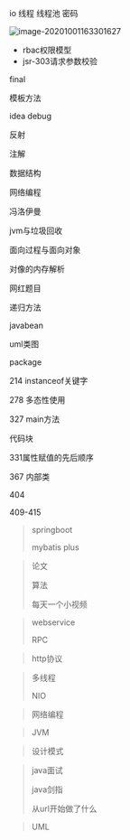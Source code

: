  io   线程 线程池 密码 

![image-20201001163301627](https://tva1.sinaimg.cn/large/007S8ZIlgy1gjds2srijyj30jp0dogrm.jpg)

- rbac权限模型
- jsr-303请求参数校验

final

模板方法

idea debug

反射

注解

数据结构

网络编程

冯洛伊曼

jvm与垃圾回收

面向过程与面向对象

对像的内存解析

网红题目

递归方法

javabean

uml类图

package

214 instanceof关键字

278 多态性使用

327 main方法

代码块

331属性赋值的先后顺序

367 内部类

404

409-415



> springboot
>
> mybatis plus

> 论文 
>
> 算法
>
> 每天一个小视频

> webservice
>
> RPC

> http协议 
>

> 多线程
>
> NIO
>

> 网络编程
>

> JVM

> 设计模式

> java面试 
>
> java剑指
>
> 从url开始做了什么
>

> UML





